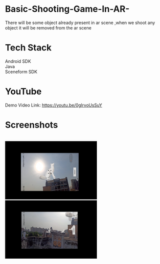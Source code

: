 # Basic-Shooting-Game-In-AR-
There will be some object already present in ar scene ,when we shoot any object it will be removed from the ar scene
# Tech Stack
Android SDK<br>
Java<br>
Sceneform SDK<br>

# YouTube
Demo Video Link:
https://youtu.be/0gIrvoUsSuY
# Screenshots
<br>
<img src="ss_1.jpg" height="190" width="300">
<br>
<img src="ss_2.jpg" height="190" width="300">

